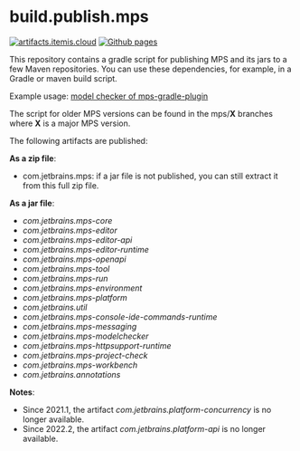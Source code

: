 # build.publish.mps

[![artifacts.itemis.cloud](https://img.shields.io/badge/dynamic/xml?url=https://artifacts.itemis.cloud/repository/maven-mps/com/jetbrains/mps/maven-metadata.xml&label=artifacts.itemis.cloud&color=success&query=.//versioning/latest)](https://artifacts.itemis.cloud/#browse/browse:maven-mps:com%2Fjetbrains)
[![Github pages](https://img.shields.io/badge/Github-pages-success)](https://github.com/orgs/mbeddr/packages?repo_name=build.publish.mps)

This repository contains a gradle script for publishing MPS and its jars to a few Maven repositories. You can use these dependencies, for example, in a Gradle or maven build script.

Example usage: [model checker of mps-gradle-plugin](https://github.com/mbeddr/mps-gradle-plugin/blob/0da7e4ba4d5ef07504c42d0b77ab097054f02ee8/modelcheck/build.gradle.kts#L41)

The script for older MPS versions can be found in the mps/**X** branches where **X** is a major MPS version.

The following artifacts are published:

**As a zip file**:

- com.jetbrains.mps: if a jar file is not published, you can still extract it from this full zip file.

**As a jar file**:

- *com.jetbrains.mps-core*
- *com.jetbrains.mps-editor*
- *com.jetbrains.mps-editor-api*
- *com.jetbrains.mps-editor-runtime*
- *com.jetbrains.mps-openapi*
- *com.jetbrains.mps-tool*
- *com.jetbrains.mps-run*
- *com.jetbrains.mps-environment*
- *com.jetbrains.mps-platform*
- *com.jetbrains.util*
- *com.jetbrains.mps-console-ide-commands-runtime*
- *com.jetbrains.mps-messaging*
- *com.jetbrains.mps-modelchecker*
- *com.jetbrains.mps-httpsupport-runtime*
- *com.jetbrains.mps-project-check*
- *com.jetbrains.mps-workbench*
- *com.jetbrains.annotations*

**Notes**:
- Since 2021.1, the artifact *com.jetbrains.platform-concurrency* is no longer available.
- Since 2022.2, the artifact *com.jetbrains.platform-api* is no longer available.

